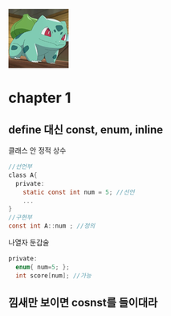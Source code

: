 ![str](/assets/img/strangec120.png)
# chapter 1
## 
## define 대신 const, enum, inline
클래스 안 정적 상수
~~~c
//선언부
class A{
  private:
    static const int num = 5; //선언
    ...
}
//구현부
const int A::num ; //정의 
~~~

나열자 둔갑술
~~~c
private:
  enum{ num=5; };
  int score[num]; //가능
~~~

## 낌새만 보이면 cosnst를 들이대라


